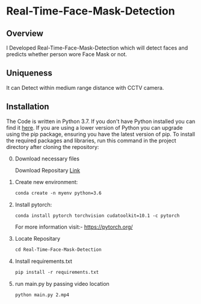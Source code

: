 # Real-Time-Face-Mask-Detection

## Overview
I Developed Real-Time-Face-Mask-Detection which will detect faces and predicts whether person wore Face Mask or not.

## Uniqueness
It can Detect within medium range distance with CCTV camera.

## Installation
The Code is written in Python 3.7. If you don't have Python installed you can find it [here](https://www.python.org/downloads/). If you are using a lower version of Python you can upgrade using the pip package, ensuring you have the latest version of pip. To install the required packages and libraries, run this command in the project directory after cloning the repository:

0) Download necessary files

      Download Repositary [Link](https://github.com/nileshchilka1/Real-Time-Face-Mask-Detection/archive/master.zip)

1) Create new environment:   
      ```markdown
      conda create -n myenv python=3.6
      ```
      
2) Install pytorch:
      ```markdown
      conda install pytorch torchvision cudatoolkit=10.1 -c pytorch
      ```
      For more information visit:- https://pytorch.org/ 

3) Locate Repositary
      ```markdown
      cd Real-Time-Face-Mask-Detection
      ```

4) Install requirements.txt
      ```markdown
      pip install -r requirements.txt
      ```
5) run main.py by passing video location
      ```markdown
      python main.py 2.mp4         
      ```























